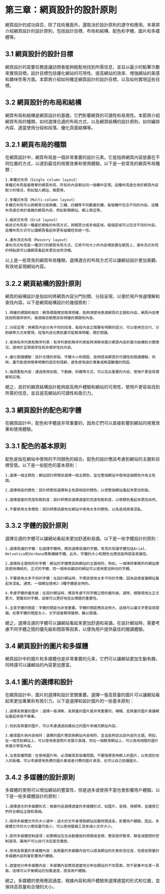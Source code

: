 # 第三章：網頁設計的設計原則
網頁設計的成功與否，除了技術層面外，還取決於設計原則的遵守和應用。本章將介紹網頁設計的設計原則，包括設計目標、布局和結構、配色和字體、圖片和多媒體等。

## 3.1 網頁設計的設計目標
網頁設計的首要任務是讓訪問者能夠輕鬆地找到所需信息，並且以最少的點擊次數來實現目標。設計目標包括優化網站的可用性、提高網站的效率、增強網站的美感和趣味性等方面。本節將介紹如何確定網頁設計的設計目標，以及如何實現這些目標。

## 3.2 網頁設計的布局和結構
網頁布局和結構是網頁設計的基礎，它們影響網頁的可讀性和易用性。本節將介紹網頁布局的種類，如何選擇合適的布局方式，以及網頁結構的設計原則，如何編排內容、適當使用分段和段落、優化頁面結構等。

## 3.2.1 網頁布局的種類

在網頁設計中，網頁布局是一個非常重要的設計元素。它是指將網頁內容放置在不同位置的方式，以達到最佳的視覺效果和使用體驗。以下是一些常見的網頁布局種類：

    1.單欄式布局（Single column layout）
    單欄式布局是最簡單的網頁布局，所有的內容都在同一個欄中呈現。這種布局適合用於網頁內容較少的情況，例如個人網站、簡歷等。

    2.多欄式布局（Multi-column layout）
    多欄式布局可以將網頁分成兩欄、三欄、四欄等不同數量的欄，每個欄中包含不同的內容。這種布局適合用於複雜的網頁內容，例如新聞網站、網上商店等。

    3.格狀式布局（Grid layout）
    格狀式布局是一種基於網格的布局方式，將網頁分成多個區域，每個區域可以包含不同的內容。這種布局方式可以讓網頁看起來更有組織性和統一性。

    4.瀑布流式布局（Masonry layout）
    瀑布流式布局是一種流行的網頁布局方式，它將不同大小的內容塊放置在網頁上，瀑布流式布局的特點是可以讓網頁看起來更加自然流暢。

以上是一些常見的網頁布局種類，選擇適合的布局方式可以讓網站設計更加美觀、有效地呈現網站內容。
## 3.2.2 網頁結構的設計原則

網頁的結構設計是指如何將網頁內容分門別類、分段呈現，以便於用戶快速理解和查找內容。以下是網頁結構設計的幾個原則：

    1.明確的標題和條目：網頁標題應該簡潔明確，能夠清楚地表達網頁的主題和內容。網頁內容應該按照順序排列，每個條目都應該有明確的標題和內容。

    2.分段呈現：將網頁內容分為不同的段落，每段內容之間要有明顯的區分，可以使用空白行、分割線等方式來實現。段落內容也應該盡可能簡潔明確，便於閱讀。

    3.使用有序列表和無序列表：有序列表和無序列表能夠清晰地展示網頁內容的層次結構和分類情況，適用於呈現順序性和非順序性的內容。

    4.優化閱讀體驗：設計合理的排版、字體大小和間距，能夠提高網頁的可讀性和閱讀體驗。同時，盡可能使用簡單明瞭的語言和措辭，避免使用過於專業或晦澀難懂的詞語。

    5.強調重點內容：通過使用加粗、下劃線、斜體等方式，可以突出重要的內容，使用戶更容易理解和記憶。

總之，良好的網頁結構設計能夠提高用戶體驗和網站的可用性，使用戶更容易找到所需的信息，並且提高網站的可讀性和吸引力。

## 3.3 網頁設計的配色和字體
在網頁設計中，配色和字體是非常重要的，因為它們可以直接影響到網站的視覺效果和使用體驗。

## 3.3.1 配色的基本原則
配色是指在網站中使用的不同顏色的組合。配色的設計應該考慮到網站的主題和目標受眾。以下是一些配色的基本原則：

    1.選擇一個主顏色：網站設計師應該選擇一個主顏色，並在整個網站中使用這個顏色作為主色調。

    2.選擇相容的顏色：設計師應該選擇與主色調相容的顏色，以使整個網站看起來更加和諧。

    3.選擇適當的亮度和飽和度：設計師應該選擇適當的亮度和飽和度，以使顏色看起來更加自然。

    4.不要使用太多顏色：設計師應該避免在網站中使用太多的顏色，以免造成視覺混亂。

## 3.3.2 字體的設計原則
選擇合適的字體可以讓網站看起來更加舒適和易讀。以下是一些字體設計的原則：

    1.選擇易讀的字體：在選擇字體時，應該選擇易讀的字體。常見的易讀字體包括Arial，Helvetica和Verdana等無襯線字體。此外，字體的大小和顏色也應該能夠提高易讀性。

    2.選擇與主題相符的字體：網站的字體應該與網站的主題相符。例如，一個律師事務所的網站應該使用傳統的、正式的字體，而一個時尚雜誌的網站可以使用更加時尚的字體。

    3.不要使用太多不同的字體：在設計網站時，不應該使用太多不同的字體，因為這樣會讓網站看起來混亂。通常，一個網站使用2-3種字體是足夠的。

    4.考慮字體的優先級：在設計網站時，應該考慮不同字體之間的優先級。通常，標題使用比正文更大、更醒目的字體，這樣可以更好地突出標題的重要性。

    5.注意字體的間距：字體的間距也非常重要。字體的間距應該足夠大，這樣可以讓文字更容易閱讀。如果字體的間距太小，文字就會顯得擁擠，難以閱讀。

總之，選擇合適的字體可以讓網站看起來更加舒適和易讀。在設計網站時，需要考慮不同字體之間的優先級和間距等因素，以便為用戶提供最佳的閱讀體驗。

## 3.4 網頁設計的圖片和多媒體
網頁設計中的圖片和多媒體也是非常重要的元素，它們可以讓網站更加生動有趣，同時還可以讓網站的內容更加豐富。

## 3.4.1 圖片的選擇和設計
在網頁設計中，圖片的選擇和設計至關重要。選擇一張高質量的圖片可以讓網站看起來更加專業和有吸引力。以下是選擇和設計圖片的一些基本原則：

    1.選擇高質量的圖片：選擇一張清晰、高質量的圖片是非常重要的。模糊、低質量的圖片會讓網站看起來很不專業。

    2.找到高質量的圖片，可以考慮通過拍攝自己的圖片來補充網站內容。

    3.確保圖片與內容相符：選擇的圖片應該與網站內容相符，並且能夠突出該內容的主題。例如，在一個烹飪網站上，可以使用美食照片來展示食譜，而在一個教育網站上，可以使用相關的圖片來展示學習內容。

    4.注意版權問題：在使用圖片時，必須確保其版權問題。不要隨便使用網上的圖片，以免侵犯他人的版權。可以考慮使用免費的圖片庫或者付費的圖片資源，也可以自己拍攝圖片。

## 3.4.2 多媒體的設計原則
多媒體的使用可以增加網站的豐富性，但是過多或使用不當也會影響用戶體驗。以下是一些多媒體設計的原則：

    1.選擇適合的多媒體形式：根據內容選擇適當的多媒體形式，如圖片、音頻、視頻等，並確保它們符合網站主題和風格。

    2.保持多媒體文件的大小適中：過大的文件會導致網站加載時間過長，影響用戶體驗。因此，多媒體文件的大小應該盡可能小，可以使用壓縮工具來減小文件大小。

    3.提供多媒體控制選項：如果網站包含自動播放的視頻或音頻，應該提供暫停、靜音或關閉的控制選項，讓用戶可以自行決定是否播放。

    4.使用高質量的多媒體內容：高質量的多媒體內容可以提高網站的形象和信任度，但是低質量的多媒體內容則會影響用戶體驗。

    5.適當地分佈多媒體內容：多媒體內容應該適當地分佈在網站的不同頁面，而不是集中在某一頁面，這樣可以平衡網站的加載速度，提高用戶體驗。

總之，多媒體的使用應該適度，根據內容和用戶體驗來選擇適當的形式和位置，並保持高質量和合理的大小。
